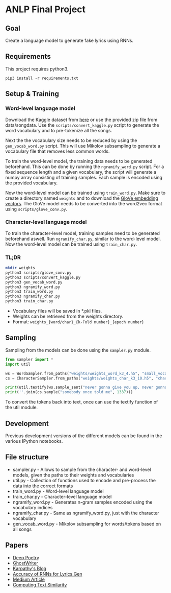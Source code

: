 # ANLP Final Project

## Goal

Create a language model to generate fake lyrics using RNNs.

## Requirements

This project requires python3.

```
pip3 install -r requirements.txt
```

## Setup & Training

### Word-level language model

Download the Kaggle dataset from [here](https://www.kaggle.com/mousehead/songlyrics) or use the provided zip file from data/songdata.
Use the `scripts/convert_kaggle.py` script to generate the word vocabulary and to pre-tokenize all the songs.

Next the the vocabulary size needs to be reduced by using the `gen_vocab_word.py` script.
This will use Mikolov subsampling to generate a vocabulary file that removes less common words.

To train the word-level model, the training data needs to be generated beforehand.
This can be done by running the `ngramify_word.py` script. For a fixed sequence length and a given
vocabulary, the script will generate a numpy array consisting of training samples. Each sample
is encoded using the provided vocabulary.

Now the word-level model can be trained using `train_word.py`. Make sure to create a
directory named `weights` and to download the [GloVe embedding vectors](http://nlp.stanford.edu/data/glove.6B.zip).
The GloVe model needs to be converted into the word2vec format using `scripts/glove_conv.py`.

### Character-level language model

To train the character-level model, training samples need to be generated beforehand aswell.
Run `ngramify_char.py`, similar to the word-level model.
Now the word-level model can be trained using `train_char.py`.

### TL;DR

```sh
mkdir weights
python3 scripts/glove_conv.py
python3 scripts/convert_kaggle.py
python3 gen_vocab_word.py
python3 ngramify_word.py
python3 train_word.py
python3 ngramify_char.py
python3 train_char.py
```

- Vocabulary files will be saved in *.pkl files.
- Weights can be retrieved from the weights directory.
- Format: `weights_{word/char}_{k-Fold number}_{epoch number}`

## Sampling

Sampling from the models can be done using the `sampler.py` module.

```python
from sampler import *
import util

ws = WordSampler.from_paths("weights/weights_word_k3_4.h5", "small_vocab.pkl", 6)
cs = CharacterSampler.from_paths("weights/weights_char_k3_10.h5", "chars.pkl", 8)

print(util.textify(ws.sample_sent("never gonna give you up, never gonna", 42)))
print(''.join(cs.sample("somebody once told me", 1337)))
```

To convert the tokens back into text, once can use the textify function of the util module.

## Development

Previous development versions of the different models can be found in the various IPython notebooks.

## File structure

* sampler.py - Allows to sample from the character- and word-level models, given the paths to their weights and vocabularies
* util.py - Collection of functions used to encode and pre-process the data into the correct formats
* train_word.py - Word-level language model
* train_char.py - Character-level language model
* ngramify_word.py - Generates n-gram samples encoded using the vocabulary indices
* ngramify_char.py - Same as ngramify_word.py, just with the character vocabulary
* gen_vocab_word.py - Mikolov subsampling for words/tokens based on all songs

## Papers

- [Deep Poetry](https://web.stanford.edu/class/archive/cs/cs224n/cs224n.1174/reports/2762063.pdf)
- [GhostWriter](http://www.emnlp2015.org/proceedings/EMNLP/pdf/EMNLP221.pdf)
- [Karpathy's Blog](http://karpathy.github.io/2015/05/21/rnn-effectiveness/)
- [Accuracy of RNNs for Lyrics Gen](http://ejosue.com/wp-content/uploads/COMPSCI380-2018-LSTM-RNN.pdf)
- [Medium Article](https://medium.com/coinmonks/word-level-lstm-text-generator-creating-automatic-song-lyrics-with-neural-networks-b8a1617104fb)
- [Computing Text Similarity](http://tuprints.ulb.tu-darmstadt.de/4342/1/TUD-CS-2015-0017.pdf)
